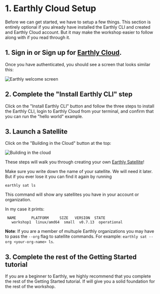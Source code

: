 # 1. Earthly Cloud Setup

Before we can get started, we have to setup a few things. This section is entirely optional if you already have installed the Earthly CLI and created and Earthly Cloud account. But it may make the workshop easier to follow along with if you read through it.

## 1. Sign in or Sign up for [Earthly Cloud](https://cloud.earthly.dev/login).

Once you have authenticated, you should see a screen that looks similar this:

![Earthly welcome screen](/assets/img/image.png)

## 2. Complete the "Install Earthly CLI" step

Click on the "Install Earthly CLI" button and follow the three steps to install the Earthly CLI, login to Earthly Cloud from your terminal, and confirm that you can run the "hello world" example.

## 3. Launch a Satellite

Click on the "Building in the Cloud" button at the top:

![Building in the cloud](/assets/img/c1-2.png)

These steps will walk you through creating your own [Earthly Satellite](https://earthly.dev/earthly-satellites)!

Make sure you write down the name of your satellite. We will need it later. But if you ever lose it you can find it again by running

```
earthly sat ls
```

This command will show any satellites you have in your account or organization.

In my case it prints:

```
 NAME       PLATFORM     SIZE   VERSION  STATE
   workshop1  linux/amd64  small  v0.7.13  operational
```

**Note**: If you are a member of multuple Earthly organizations you may have to pass the `--org` flag to satellite commands. For example: `earthly sat --org <your-org-name> ls`.

## 3. Complete the rest of the Getting Started tutorial

If you are a beginner to Earthly, we highly recommend that you complete the rest of the Getting Started tutorial. If will give you a solid foundation for the rest of the workshop.

